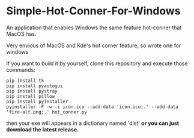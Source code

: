 # Simple-Hot-Conner-For-Windows
An application that enables Windows the same feature hot-conner that MacOS has.

Very envious of MacOS and Kde's hot corner feature, so wrote one for windows

If you want to build it by yourself, clone this repository and execute those commands:

```
pip install tk
pip install pyautogui
pip install pystray
pip install pillow
pip install pyinstaller
pyinstaller -F -w -i icon.ico --add-data 'icon.ico;.' --add-data 'fire-alt.png;.' hot_conner.py
```
then your exe will appears in a dictionary named 'dist' **or you can just download the latest release.**
